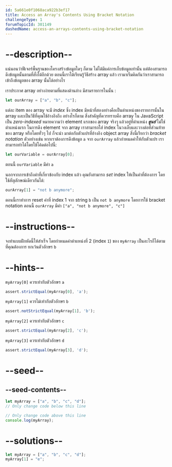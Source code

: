 ```yaml
---
id: 5a661e0f1068aca922b3ef17
title: Access an Array's Contents Using Bracket Notation
challengeType: 1
forumTopicId: 301149
dashedName: access-an-arrays-contents-using-bracket-notation
---
```


# --description--

แน่นอนว่าฟีเจอร์พื้นฐานของโครงสร้างข้อมูลใดๆ ก็ตาม ไม่ได้มีแค่การเก็บข้อมูลเท่านั้น แต่ต้องสามารถดึงข้อมูลนั้นตามที่สั่งได้อีกด้วย  ตอนนี้เราได้เรียนรู้วิธีสร้าง array แล้ว เรามาเริ่มคิดกันว่าเราสามารถเข้าถึงข้อมูลของ array นั้นได้อย่างไร

เราประกาศ array อย่างง่ายตามที่แสดงด้านล่าง มีสามรายการในนั้น : 

```js
let ourArray = ["a", "b", "c"];
```

แต่ละ item ของ array จะมี <dfn>index</dfn> ซึ่ง index มีหน้าที่สองอย่างคือเป็นตำแหน่งของรายการนั้นใน array และเป็นวิธีที่คุณใช้อ้างอิงถึง อย่างไรก็ตาม สิ่งสำคัญที่ควรทราบคือ array ใน JavaScript เป็น <dfn>zero-indexed</dfn> หมายความว่า element แรกของ array จริงๆ แล้วอยู่ที่ตำแหน่ง ***ศูนย์*** ไม่ใช่ตำแหน่งแรก ในการดึง element จาก array เราสามารถใส่ index ในวงเล็บและวางต่อที่ส่วนท้ายของ array หรือโดยทั่วๆ ไป ก็จะนำ มาต่อกับตัวแปรที่อ้างอิง object array สิ่งนี้เรียกว่า <dfn>bracket notation</dfn> ตัวอย่างเช่น หากเราต้องการดึงข้อมูล `a` จาก `ourArray` แล้วกำหนดค่าให้กับตัวแปร เราสามารถทำได้โดยใช้โค้ดต่อไปนี้:

```js
let ourVariable = ourArray[0];
```

ตอนนี้ `ourVariable` มีค่า `a`

นอกจากการเข้าถึงค่าที่เกี่ยวข้องกับ index แล้ว คุณยังสามารถ *set* index ให้เป็นค่าที่ต้องการ โดยใช้สัญลักษณ์เดียวกันได้:

```js
ourArray[1] = "not b anymore";
```

ตอนนี้เราทำการ reset ค่าที่ index 1 จาก string `b` เป็น `not b anymore` โดยการใช้ bracket notation ตอนนี้ `ourArray` มีค่า `["a", "not b anymore", "c"]`

# --instructions--

จงทำแบบฝึกหัดนี้ให้สำเร็จ โดยกำหนดค่าตำแหน่งที่ 2 (index `1`) ของ `myArray` เป็นอะไรก็ได้ตามที่คุณต้องการ ยกเว้นตัวอักษร `b`

# --hints--

`myArray[0]` ควรเท่ากับตัวอักษร `a`

```js
assert.strictEqual(myArray[0], 'a');
```

`myArray[1]` ควรไม่เท่ากับตัวอักษร `b`

```js
assert.notStrictEqual(myArray[1], 'b');
```

`myArray[2]` ควรเท่ากับตัวอักษร `c`

```js
assert.strictEqual(myArray[2], 'c');
```

`myArray[3]` ควรเท่ากับตัวอักษร `d`

```js
assert.strictEqual(myArray[3], 'd');
```

# --seed--

## --seed-contents--

```js
let myArray = ["a", "b", "c", "d"];
// Only change code below this line

// Only change code above this line
console.log(myArray);
```

# --solutions--

```js
let myArray = ["a", "b", "c", "d"];
myArray[1] = "e";
```
